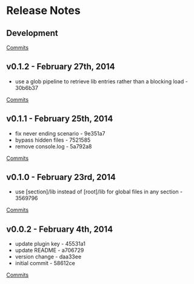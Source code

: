 # Release Notes

## Development

[Commits](https://github.com/jhudson8/gwm-lib/compare/v0.1.2...master)

## v0.1.2 - February 27th, 2014

- use a glob pipeline to retrieve lib entries rather than a blocking load - 30b6b37

[Commits](https://github.com/jhudson8/gwm-lib/compare/v0.1.1...v0.1.2)

## v0.1.1 - February 25th, 2014

- fix never ending scenario - 9e351a7
- bypass hidden files - 7521585
- remove console.log - 5a792a8

[Commits](https://github.com/jhudson8/gwm-lib/compare/v0.1.0...v0.1.1)

## v0.1.0 - February 23rd, 2014

- use [section]/lib instead of [root]/lib for global files in any section - 3569796

[Commits](https://github.com/jhudson8/gwm-lib/compare/v0.0.2...v0.1.0)

## v0.0.2 - February 4th, 2014

- update plugin key - 45531a1
- update README - a706729
- version change - daa33ee
- initial commit - 58612ce

[Commits](https://github.com/jhudson8/gwm-lib/compare/defd92d...v0.0.2)
